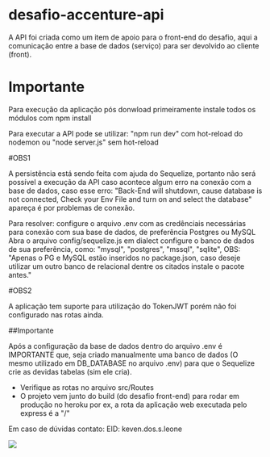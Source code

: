 ﻿# desafio-accenture-api

A API foi criada como um item de apoio para o front-end do desafio, aqui a comunicação entre a base de dados (serviço) para ser devolvido ao cliente (front).

# Importante

Para execução da aplicação pós donwload primeiramente instale todos os módulos com npm install

Para executar a API pode se utilizar: "npm run dev" com hot-reload do nodemon ou "node server.js" sem hot-reload

#OBS1

A persistência está sendo feita com ajuda do Sequelize, portanto não será possível a execução da API caso acontece algum erro na conexão com a base de dados, caso esse erro: "Back-End will shutdown, cause database is not connected, Check your Env File and turn on and select the database" apareça é por problemas de conexão.

Para resolver: configure o arquivo .env com as credênciais necessárias para conexão com sua base de dados, de preferência Postgres ou MySQL
Abra o arquivo config/sequelize.js em dialect configure o banco de dados de sua preferência, como: "mysql", "postgres", "mssql", "sqlite", OBS: "Apenas o PG e MySQL estão inseridos no package.json, caso deseje utilizar um outro banco de relacional dentre os citados instale o pacote antes."

#OBS2

A aplicação tem suporte para utilização do TokenJWT porém não foi configurado nas rotas ainda.

##Importante

Após a configuração da base de dados dentro do arquivo .env é IMPORTANTE que, seja criado manualmente uma banco de dados (O mesmo utilizado em DB_DATABASE no arquivo .env) para que o Sequelize crie as devidas tabelas (sim ele cria).

* Verifique as rotas no arquivo src/Routes 
* O projeto vem junto do build (do desafio front-end) para rodar em produção no heroku por ex, a rota da aplicação web executada pelo express é a "/"

Em caso de dúvidas contato: EID: keven.dos.s.leone

<img src="https://travis-ci.org/kevenleone/desafio-accenture-api.svg?branch=master"></img>
